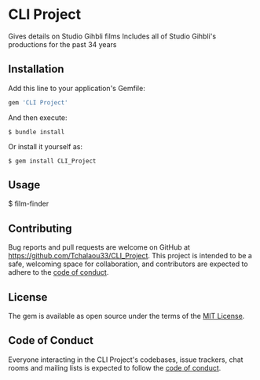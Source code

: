 # CLI Project

Gives details on Studio Gihbli films
Includes all of Studio Gihbli's productions for the past 34 years

## Installation

Add this line to your application's Gemfile:

```ruby
gem 'CLI Project'
```

And then execute:

    $ bundle install

Or install it yourself as:

    $ gem install CLI_Project

## Usage

$ film-finder

## Contributing

Bug reports and pull requests are welcome on GitHub at https://github.com/Tchalaou33/CLI_Project. This project is intended to be a safe, welcoming space for collaboration, and contributors are expected to adhere to the [code of conduct](https://github.com/Tchalaou33/CLI_Project/blob/master/CODE_OF_CONDUCT.md).


## License

The gem is available as open source under the terms of the [MIT License](https://opensource.org/licenses/MIT).

## Code of Conduct

Everyone interacting in the CLI Project's codebases, issue trackers, chat rooms and mailing lists is expected to follow the [code of conduct](https://github.com/Tchalaou33/CLI_Project/blob/master/CODE_OF_CONDUCT.md).

